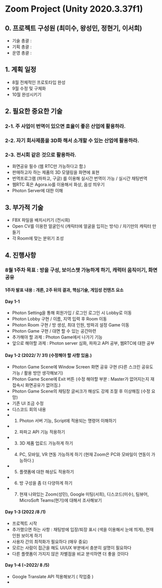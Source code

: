 # Zoom Project (Unity 2020.3.37f1)
## 0. 프로젝트 구성원 (최미수, 왕성민, 정현기, 이서희)
 - 기술 총괄 :
 - 기획 총괄 :
 - 운영 총괄 :
## 1. 계획 일정
 - 8월 전체적인 프로토타입 완성
 - 9월 수정 및 구체화
 - 10월 완성시키기
## 2. 필요한 중요한 기술
### 2-1. 주 사업이 번역이 있으면 효율이 좋은 산업에 활용하라. 
### 2-2. 자기 회사제품을 3D화 해서 소개할 수 있는 산업에 활용하라.
### 2-3. 전시회 같은 것으로 활용하라.
- 화면공유 필수 (웹 RTC만 가능하다고 함.)
- 판매하고자 하는 제품의 3D 모델링을 화면에 표현
- 번역프로그램 (파파고, 구글) 를 이용해 실시간 번역이 가능 / 실시간 채팅번역
- 웹RTC 혹은 Agora.io를 이용해서 화상, 음성 띄우기
- Photon Server에 대한 이해
## 3. 부가적 기술
- FBX 파일을 배치시키기 (전시회)
- Open CV를 이용한 얼굴인식  (캐릭터에 얼굴을 입히는 방식) / 자기만의 캐릭터 만들기
- 각 Room에 맞는 분위기 조성

## 4. 진행사항
### 8월 1주차 목표 : 방을 구성, 보이스챗 가능하게 하기, 캐럭터 움직이기, 화면공유
#### 1주차 발표 내용 : 개론, 2주 뒤의 결과, 핵심기술, 게임성 컨텐츠 요소
#### Day 1-1
- Photon Setting을 통해 회원가입 / 로그인 로그인 시 Lobby로 이동
- Photon Lobby 구현 / 이름, 지역 입력 후 Room 이동
- Photon Room 구현 / 방 생성, 최대 인원, 방파괴 설정 Game 이동
- Photon Game 구현 / 대면 할 수 있는 공간마련
- 추가해야 할 과제 : Photon Game에서 나가기 기능
- 앞으로 해야할 과제 : Photon server 심화, 파파고 API 공부, 웹RTC에 대한 공부
#### Day 1-2 (2022/ 7/ 31) (수정해야 할 사항 있음.) 
- Photon Game Scene에 Window Screen 화면 공유 구현 (다른 스크린 공유도 가능 / 활용 방안 생각해보기)
- Photon Game Scene에 Exit 버튼 (수정 해야할 부분 : Master가 없어지는지 재접속시 화면공유가 없어짐.)
- Photon Game Scene의 채팅창 글씨크가 해상도 강제 조절 후 이상해짐 (수정 요망)
- 기존 UI 조금 수정
- 디스코드 회의 내용
- 1. Photon 서버 기능, Script에 적용되는 명령어 이해하기
- 2. 파파고 API 기능 적용하기
- 3. 3D 제품 업로드 가능하게 하기
- 4. PC, 모바일, VR 연동 가능하게 하기 (현재 Zoom은 PC와 모바일이 연동이 가능하다.)
- 5. 플랫폼에 대한 해상도 적용하기
- 6. 방 구성을 좀 더 다양하게 하기
- 7. 현재 나와있는 Zoom(성민), Google 미팅(서희), 디스코드(미수), 팀뷰어, MicroSoft Teams(현기)에 대해서 조사해보기
#### Day 1-3 (2022 /8 /1)
 - 프로젝트 시작
 - 추가했으면 하는 사항 : 채팅방에 입장/퇴장 표시 (색을 이용해서 눈에 띄게), 현재 인원 보이게 하기
 - 사용자 간의 최적화가 필요하다 (매우 중요)
 - 모르는 사람이 접근을 해도 UI/UX 부분에서 충분히 설명이 필요하다
 - 다른 플랫폼이 가지지 않은 차별점을 비교 분석하면 더 좋을 것이다
#### Day 1-4 (~2022/ 8 /5)
 - Google Translate API 적용해보기 ( 작업중 )
 - 
